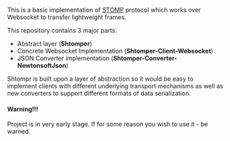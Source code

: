 This is a basic implementation of [STOMP](https://stomp.github.io/index.html) protocol which works over Websocket to transfer lightweight frames. 

This repository contains 3 major parts:
* Abstract layer (**Shtomper**)
* Concrete Websocket Implementation (**Shtomper-Client-Websocket**)
* JSON Converter implementation (**Shtomper-Converter-NewtonsoftJson**)

Shtompr is built upon a layer of abstraction so it would be easy to implement clients with different underlying transport mechanisms as well as new converters to support different formats of data serialization.

#### **Warning!!!**
Project is in very early stage. If for some reason you wish to use it - be warned.
